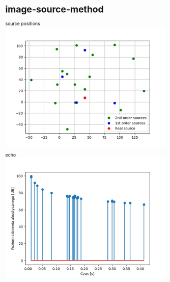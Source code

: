 # image-source-method

source positions
![source positions](https://github.com/pyotrr/image-source-method/blob/master/plot.png?raw=true)

echo
![echogram](https://github.com/pyotrr/image-source-method/blob/master/echo.png?raw=true)
